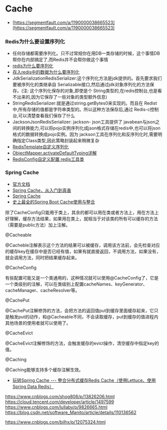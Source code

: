 # Cache

- [https://segmentfault.com/a/1190000038665523](https://segmentfault.com/a/1190000038665523)

### Redis为什么要设置序列化

- 任何存储都需要序列化。只不过常规你在用DB一类存储的时候，这个事情DB帮你在内部搞定了,而Redis并不会帮你做这个事情
- [redis为什么要序列化](https://www.php.cn/redis/436244.html)
- [存入redis中的数据为什么要序列化](https://blog.csdn.net/weixin_43968372/article/details/106442009)
- JdkSerializationRedisSerializer:这个序列化方法是jdk提供的。首先要求我们要被序列化的类继承自
  Serializable接口,然后通过jdk对象序列化的方法保存。(注:
  这个序列化保存的对象,即使是个 String类型的,在redis控制台,也是看不出来的,因为它保存了一些对象的类型额外信息)
- StringRedisSerializer:就是通过string.getBytes0来实现的。而且在 Redist中,所有存储的值都是字符串类型的。所以这种方法保存后,通过
  Redis-c控制台,可以清楚查看我们保存了什么
- JacksonJsonRedisSerializer: jackson- json工具提供了
  javabean与json之间的转换能力,可以将pojo实例序列化成json格式存储在redis中,也可以将json格式的数据转换成pojo实例。因为
  jackson工具在序列化和反序列化时,需要明确指定Class类型,因此策略封装起来稍微复杂
- [RedisTemplate自定义序列化](https://codeantenna.com/a/6PeI09BhTj)
- [ObjectMapper.activateDefaultTyping详解](https://blog.csdn.net/zzhongcy/article/details/105813105)
- [RedisConfig自定义配置 redis工具类](https://blog.csdn.net/qq_55362295/article/details/121531088)

### Spring Cache

- [官方文档](https://docs.spring.io/spring-framework/docs/current/reference/html/integration.html#cache)
- [Spring Cache，从入门到真香](https://zhuanlan.zhihu.com/p/266804094)
- [Spring Cache](https://www.jianshu.com/p/33c019de9115)
- [史上最全的Spring Boot Cache使用与整合](https://blog.csdn.net/qq_32448349/article/details/101696892)

除了CacheConfig只能用于类上，其余的都可以用在类或者方法上，用在方法上好理解，缓存方法结果，如果用在类上，就相当于对该类的所有可以缓存的方法（需要是public方法）加上注解。

@Cacheable

@Cacheble注解表示这个方法的结果可以被缓存，调用该方法前，会先检查对应的缓存key在缓存中是否已经有值，如果有就直接返回，不调用方法，如果没有，就会调用方法，同时把结果缓存起来。

@CacheConfig

有些配置可能又是一个类通用的，这种情况就可以使用@CacheConfig了，它是一个类级别的注解，可以在类级别上配置cacheNames、keyGenerator、cacheManager、cacheResolver等。

@CachePut

@CachePut注解修饰的方法，会把方法的返回值put到缓存里面缓存起来，它只是触发put的动作，和@Cacheable不同，不会读取缓存，put到缓存的值进程内其他场景的使用者就可以使用了。

@CacheEvict

@CacheEvict注解修饰的方法，会触发缓存的evict操作，清空缓存中指定key的值。

@Caching

@Caching能够支持多个缓存注解生效。

- [玩转Spring Cache --- 整合分布式缓存Redis Cache（使用Lettuce、使用Spring Data Redis）](https://cloud.tencent.com/developer/article/1497594)

https://www.cnblogs.com/shog808/p/13826206.html
https://cloud.tencent.com/developer/article/1497599
https://www.cnblogs.com/lullaby/p/9826665.html
https://blog.csdn.net/software_Manito/article/details/110136562


https://www.cnblogs.com/bjlhx/p/12075324.html
